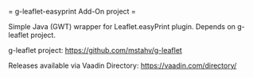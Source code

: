 = g-leaflet-easyprint Add-On project =

Simple Java (GWT) wrapper for Leaflet.easyPrint plugin. Depends on g-leaflet project.

g-leaflet project:
https://github.com/mstahv/g-leaflet

Releases available via Vaadin Directory:
https://vaadin.com/directory/